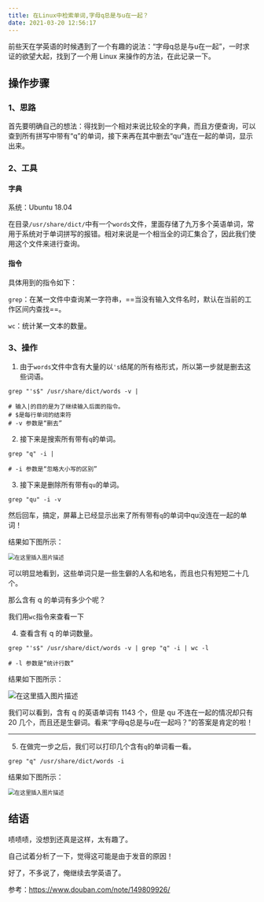 ```yaml
---
title: 在Linux中检索单词,字母q总是与u在一起？
date: 2021-03-20 12:56:17
---
```


前些天在学英语的时候遇到了一个有趣的说法：“字母q总是与u在一起”，一时求证的欲望大起，找到了一个用 Linux 来操作的方法，在此记录一下。

<!-- more -->

## 操作步骤

### 1、思路

首先要明确自己的想法：得找到一个相对来说比较全的字典，而且方便查询，可以查到所有拼写中带有“q”的单词，接下来再在其中删去“qu”连在一起的单词，显示出来。

### 2、工具

#### 字典

系统：Ubuntu 18.04 

在目录`/usr/share/dict/`中有一个`words`文件，里面存储了九万多个英语单词，常用于系统对于单词拼写的报错。相对来说是一个相当全的词汇集合了，因此我们使用这个文件来进行查询。

#### 指令

具体用到的指令如下：

`grep`：在某一文件中查询某一字符串，==当没有输入文件名时，默认在当前的工作区间内查找==。

`wc`：统计某一文本的数量。

### 3、操作

1. 由于`words`文件中含有大量的以`'s`结尾的所有格形式，所以第一步就是删去这些词语。

```shell
grep "'s$" /usr/share/dict/words -v |

# 输入|的目的是为了继续输入后面的指令。
# $是每行单词的结束符
# -v 参数是“删去”
```

2. 接下来是搜索所有带有`q`的单词。

```shell
grep "q" -i |

# -i 参数是“忽略大小写的区别”
```

3. 接下来是删除所有带有`qu`的单词。

```shell
grep "qu" -i -v 
```

然后回车，搞定，屏幕上已经显示出来了所有带有`q`的单词中qu没连在一起的单词！

结果如下图所示：

<img src="https://img-blog.csdnimg.cn/20210313162107631.png?x-oss-process=image/watermark,type_ZmFuZ3poZW5naGVpdGk,shadow_10,text_aHR0cHM6Ly9ibG9nLmNzZG4ubmV0L3dlaXhpbl80NTk0MzU4Nw==,size_16,color_FFFFFF,t_70" alt="在这里插入图片描述" style="zoom:80%;" />

可以明显地看到，这些单词只是一些生僻的人名和地名，而且也只有短短二十几个。

那么含有 q 的单词有多少个呢？

我们用`wc`指令来查看一下

4. 查看含有 q 的单词数量。

```shell
grep "'s$" /usr/share/dict/words -v | grep "q" -i | wc -l

# -l 参数是“统计行数”
```

结果如下图所示：

![在这里插入图片描述](https://img-blog.csdnimg.cn/20210313190339162.png?x-oss-process=image/watermark,type_ZmFuZ3poZW5naGVpdGk,shadow_10,text_aHR0cHM6Ly9ibG9nLmNzZG4ubmV0L3dlaXhpbl80NTk0MzU4Nw==,size_16,color_FFFFFF,t_70)

我们可以看到，含有 q 的英语单词有 1143 个，但是 qu 不连在一起的情况却只有 20 几个，而且还是生僻词。看来“字母q总是与u在一起吗？”的答案是肯定的啦！



-----

5. 在做完一步之后，我们可以打印几个含有`q`的单词看一看。

```shell
grep "q" /usr/share/dict/words -i
```

结果如下图所示：

<img src="https://img-blog.csdnimg.cn/20210313162200478.png?x-oss-process=image/watermark,type_ZmFuZ3poZW5naGVpdGk,shadow_10,text_aHR0cHM6Ly9ibG9nLmNzZG4ubmV0L3dlaXhpbl80NTk0MzU4Nw==,size_16,color_FFFFFF,t_70" alt="在这里插入图片描述" style="zoom:80%;" />



## 结语

啧啧啧，没想到还真是这样，太有趣了。

自己试着分析了一下，觉得这可能是由于发音的原因！

好了，不多说了，俺继续去学英语了。

参考：https://www.douban.com/note/149809926/